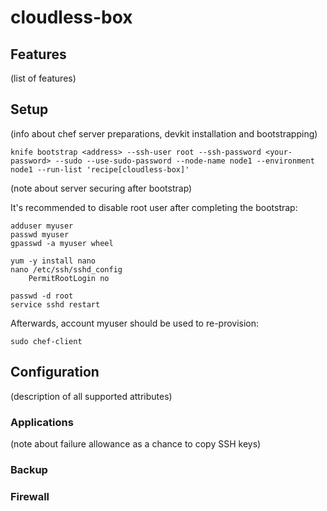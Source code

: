 # cloudless-box

## Features

(list of features)

## Setup

(info about chef server preparations, devkit installation and bootstrapping)

    knife bootstrap <address> --ssh-user root --ssh-password <your-password> --sudo --use-sudo-password --node-name node1 --environment node1 --run-list 'recipe[cloudless-box]'

(note about server securing after bootstrap)

It's recommended to disable root user after completing the bootstrap:

    adduser myuser
    passwd myuser
    gpasswd -a myuser wheel

    yum -y install nano
    nano /etc/ssh/sshd_config
        PermitRootLogin no

    passwd -d root
    service sshd restart

Afterwards, account myuser should be used to re-provision:

    sudo chef-client

## Configuration

(description of all supported attributes)

### Applications

(note about failure allowance as a chance to copy SSH keys)

### Backup

### Firewall

